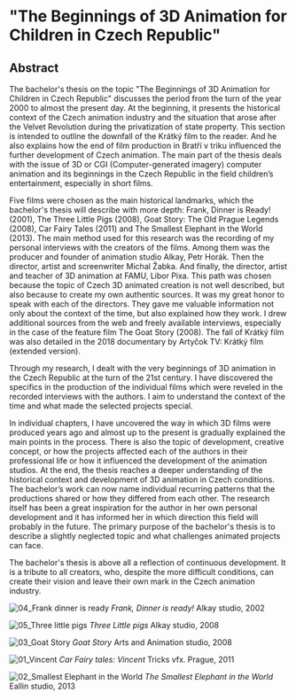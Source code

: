 # "The Beginnings of 3D Animation for Children in Czech Republic"
## Abstract 

The bachelor's thesis on the topic "The Beginnings of 3D Animation for Children in Czech Republic" discusses the period from the turn of the year 2000 to almost the present day. At the beginning, it presents the historical context of the Czech animation industry and the situation that arose after the Velvet Revolution during the privatization of state property. This section is intended to outline the downfall of the Krátký film to the reader. And he also explains how the end of film production in Bratří v triku influenced the further development of Czech animation.
The main part of the thesis deals with the issue of 3D or CGI (Computer-generated imagery) computer animation and its beginnings in the Czech Republic in the field children’s entertainment, especially in short films.

Five films were chosen as the main historical landmarks, which the bachelor's thesis will describe with more depth: Frank, Dinner is Ready! (2001), The Three Little Pigs (2008), Goat Story: The Old Prague Legends (2008), Car Fairy Tales (2011) and The Smallest Elephant in the World (2013).
The main method used for this research was the recording of my personal interviews with the creators of the films. Among them was the producer and founder of animation studio Alkay, Petr Horák. Then the director, artist and screenwriter Michal Žabka. And finally, the director, artist and teacher of 3D animation at FAMU, Libor Pixa. This path was chosen because the topic of Czech 3D animated creation is not well described, but also because to create my own authentic sources. It was my great honor to speak with each of the directors. They gave me valuable information not only about the context of the time, but also explained how they work.
I drew additional sources from the web and freely available interviews, especially in the case of the feature film The Goat Story (2008). The fall of Krátký film was also detailed in the 2018 documentary by Artyčok TV: Krátký film (extended version).

Through my research, I dealt with the very beginnings of 3D animation in the Czech Republic at the turn of the 21st century. I have discovered the specifics in the production of the individual films which were reveled in the recorded interviews with the authors. I aim to understand the context of the time and what made the selected projects special.

In individual chapters, I have uncovered the way in which 3D films were produced years ago and almost up to the present is gradually explained the main points in the process. There is also the topic of development, creative concept, or how the projects affected each of the authors in their professional life or how it influenced the development of the animation studios. 
At the end, the thesis reaches a deeper understanding of the historical context and development of 3D animation in Czech conditions. The bachelor’s work can now name individual recurring patterns that the productions shared or how they differed from each other. The research itself has been a great inspiration for the author in her own personal development and it has informed her in which direction this field will probably in the future. The primary purpose of the bachelor's thesis is to describe a slightly neglected topic and what challenges animated projects can face.

The bachelor's thesis is above all a reflection of continuous development. It is a tribute to all creators, who, despite the more difficult conditions, can create their vision and leave their own mark in the Czech animation industry.

![04_Frank dinner is ready](https://github.com/NatNight99/english-for-designers/assets/129601977/ae9a55d7-f389-4ce3-b8e4-137260f04161)
_Frank, Dinner is ready!_ Alkay studio, 2002 

![05_Three little pigs](https://github.com/NatNight99/english-for-designers/assets/129601977/899f8f06-1f2f-470e-a8af-eb67e3aa746f)
_Three Little pigs_ Alkay studio, 2008 

![03_Goat Story](https://github.com/NatNight99/english-for-designers/assets/129601977/cf7d40ff-0c2f-454d-b671-c13eb91dedfe)
_Goat Story_ Arts and Animation studio, 2008

![01_Vincent](https://github.com/NatNight99/english-for-designers/assets/129601977/bc7e3982-6225-4d1a-84f0-0d5727c2db7b)
_Car Fairy tales: Vincent_ Tricks vfx. Prague, 2011 

![02_Smallest Elephant in the World](https://github.com/NatNight99/english-for-designers/assets/129601977/2bd70c29-aaff-4f32-9160-80f178ca3627)
_The Smallest Elephant in the World_ Eallin studio, 2013

